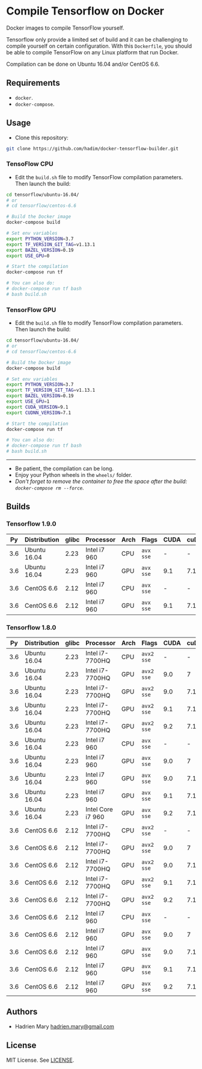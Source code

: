 # Compile Tensorflow on Docker

Docker images to compile TensorFlow yourself.

Tensorflow only provide a limited set of build and it can be challenging to compile yourself on certain configuration. With this `Dockerfile`, you should be able to compile TensorFlow on any Linux platform that run Docker.

Compilation can be done on Ubuntu 16.04 and/or CentOS 6.6.

## Requirements

- `docker`.
- `docker-compose`.

## Usage

- Clone this repository:

```bash
git clone https://github.com/hadim/docker-tensorflow-builder.git
```

### TensoFlow CPU

- Edit the `build.sh` file to modify TensorFlow compilation parameters. Then launch the build:

```bash
cd tensorflow/ubuntu-16.04/
# or
# cd tensorflow/centos-6.6

# Build the Docker image
docker-compose build

# Set env variables
export PYTHON_VERSION=3.7
export TF_VERSION_GIT_TAG=v1.13.1
export BAZEL_VERSION=0.19
export USE_GPU=0

# Start the compilation
docker-compose run tf

# You can also do:
# docker-compose run tf bash
# bash build.sh
```

### TensorFlow GPU

- Edit the `build.sh` file to modify TensorFlow compilation parameters. Then launch the build:

```bash
cd tensorflow/ubuntu-16.04/
# or
# cd tensorflow/centos-6.6

# Build the Docker image
docker-compose build

# Set env variables
export PYTHON_VERSION=3.7
export TF_VERSION_GIT_TAG=v1.13.1
export BAZEL_VERSION=0.19
export USE_GPU=1
export CUDA_VERSION=9.1
export CUDNN_VERSION=7.1

# Start the compilation
docker-compose run tf

# You can also do:
# docker-compose run tf bash
# bash build.sh
```

---

- Be patient, the compilation can be long.
- Enjoy your Python wheels in the `wheels/` folder.
- *Don't forget to remove the container to free the space after the build: `docker-compose rm --force`.*

## Builds

### Tensorflow 1.9.0

| Py | Distribution | glibc | Processor | Arch | Flags | CUDA | cuDNN | Link |
| --- | --- | --- | --- | --- | --- | --- | --- | --- |
| 3.6 | Ubuntu 16.04 | 2.23 | Intel i7 960 | CPU | `avx sse` | - | - | [Link](https://storage.googleapis.com/tensorflow-builds/nazgul/ubuntu-16.04/cpu/tensorflow-1.9.0-cp36-cp36m-linux_x86_64.whl) |
| 3.6 | Ubuntu 16.04 | 2.23 | Intel i7 960 | GPU | `avx sse` | 9.1 | 7.1 | [Link](https://storage.googleapis.com/tensorflow-builds/nazgul/ubuntu-16.04/gpu-cuda-9.1-cudnn-7.1/tensorflow-1.9.0-cp36-cp36m-linux_x86_64.whl) |
| 3.6 | CentOS 6.6 | 2.12 | Intel i7 960 | CPU | `avx sse` | - | - | [Link](https://storage.googleapis.com/tensorflow-builds/nazgul/centos-6.6/cpu/tensorflow-1.9.0-cp36-cp36m-linux_x86_64.whl) |
| 3.6 | CentOS 6.6 | 2.12 | Intel i7 960 | GPU | `avx sse` | 9.1 | 7.1 | [Link](https://storage.googleapis.com/tensorflow-builds/nazgul/centos-6.6/gpu-cuda-9.1-cudnn-7.1/tensorflow-1.9.0-cp36-cp36m-linux_x86_64.whl) |

### Tensorflow 1.8.0

| Py | Distribution | glibc | Processor | Arch | Flags | CUDA | cuDNN | Link |
| --- | --- | --- | --- | --- | --- | --- | --- | --- |
| 3.6 | Ubuntu 16.04 | 2.23 | Intel i7-7700HQ | CPU | `avx2 sse` | - | - | [Link](https://storage.googleapis.com/tensorflow-builds/boromir/ubuntu-16.04/cpu/tensorflow-1.8.0-cp36-cp36m-linux_x86_64.whl) |
| 3.6 | Ubuntu 16.04 | 2.23 | Intel i7-7700HQ | GPU | `avx2 sse` | 9.0 | 7 | [Link](https://storage.googleapis.com/tensorflow-builds/boromir/ubuntu-16.04/gpu-cuda-9.0-cudnn-7/tensorflow-1.8.0-cp36-cp36m-linux_x86_64.whl) |
| 3.6 | Ubuntu 16.04 | 2.23 | Intel i7-7700HQ | GPU | `avx2 sse` | 9.0 | 7.1 | [Link](https://storage.googleapis.com/tensorflow-builds/boromir/ubuntu-16.04/gpu-cuda-9.0-cudnn-7.1/tensorflow-1.8.0-cp36-cp36m-linux_x86_64.whl) |
| 3.6 | Ubuntu 16.04 | 2.23 | Intel i7-7700HQ | GPU | `avx2 sse` | 9.1 | 7.1 | [Link](https://storage.googleapis.com/tensorflow-builds/boromir/ubuntu-16.04/gpu-cuda-9.1-cudnn-7.1/tensorflow-1.8.0-cp36-cp36m-linux_x86_64.whl) |
| 3.6 | Ubuntu 16.04 | 2.23 | Intel i7-7700HQ | GPU | `avx2 sse` | 9.2 | 7.1 | [Link](https://storage.googleapis.com/tensorflow-builds/boromir/ubuntu-16.04/gpu-cuda-9.2-cudnn-7.1/tensorflow-1.8.0-cp36-cp36m-linux_x86_64.whl) |
| 3.6 | Ubuntu 16.04 | 2.23 | Intel i7 960 | CPU | `avx sse` | - | - | [Link](https://storage.googleapis.com/tensorflow-builds/nazgul/ubuntu-16.04/cpu/tensorflow-1.8.0-cp36-cp36m-linux_x86_64.whl) |
| 3.6 | Ubuntu 16.04 | 2.23 | Intel i7 960 | GPU | `avx sse` | 9.0 | 7 | [Link](https://storage.cloud.google.com/tensorflow-builds/nazgul/ubuntu-16.04/gpu-cuda-9.0-cudnn-7/tensorflow-1.8.0-cp36-cp36m-linux_x86_64.whl) |
| 3.6 | Ubuntu 16.04 | 2.23 | Intel i7 960 | GPU | `avx sse` | 9.0 | 7.1 | - |
| 3.6 | Ubuntu 16.04 | 2.23 | Intel i7 960 | GPU | `avx sse` | 9.1 | 7.1 | [Link](https://storage.googleapis.com/tensorflow-builds/nazgul/ubuntu-16.04/gpu-cuda-9.1-cudnn-7.1/tensorflow-1.8.0-cp36-cp36m-linux_x86_64.whl) |
| 3.6 | Ubuntu 16.04 | 2.23 | Intel Core i7 960 | GPU | `avx sse` | 9.2 | 7.1 | - |
| 3.6 | CentOS 6.6 | 2.12 | Intel i7-7700HQ | CPU | `avx2 sse` | - | - | [Link](https://storage.googleapis.com/tensorflow-builds/boromir/centos-6.6/cpu/tensorflow-1.8.0-cp36-cp36m-linux_x86_64.whl) |
| 3.6 | CentOS 6.6 | 2.12 | Intel i7-7700HQ | GPU | `avx2 sse` | 9.0 | 7 | - |
| 3.6 | CentOS 6.6 | 2.12 | Intel i7-7700HQ | GPU | `avx2 sse` | 9.0 | 7.1 | - |
| 3.6 | CentOS 6.6 | 2.12 | Intel i7-7700HQ | GPU | `avx2 sse` | 9.1 | 7.1 | [Link](https://storage.googleapis.com/tensorflow-builds/boromir/centos-6.6/gpu-cuda-9.1-cudnn-7.1/tensorflow-1.8.0-cp36-cp36m-linux_x86_64.whl) |
| 3.6 | CentOS 6.6 | 2.12 | Intel i7-7700HQ | GPU | `avx2 sse` | 9.2 | 7.1 | - |
| 3.6 | CentOS 6.6 | 2.12 | Intel i7 960 | CPU | `avx sse` | - | - | [Link](https://storage.googleapis.com/tensorflow-builds/nazgul/centos-6.6/cpu/tensorflow-1.8.0-cp36-cp36m-linux_x86_64.whl) |
| 3.6 | CentOS 6.6 | 2.12 | Intel i7 960 | GPU | `avx sse` | 9.0 | 7 | - |
| 3.6 | CentOS 6.6 | 2.12 | Intel i7 960 | GPU | `avx sse` | 9.0 | 7.1 | - |
| 3.6 | CentOS 6.6 | 2.12 | Intel i7 960 | GPU | `avx sse` | 9.1 | 7.1 | [Link](https://storage.googleapis.com/tensorflow-builds/nazgul/centos-6.6/gpu-cuda-9.1-cudnn-7.1/tensorflow-1.8.0-cp36-cp36m-linux_x86_64.whl) |
| 3.6 | CentOS 6.6 | 2.12 | Intel i7 960 | GPU | `avx sse` | 9.2 | 7.1 | - |

## Authors

- Hadrien Mary <hadrien.mary@gmail.com>

## License

MIT License. See [LICENSE](LICENSE).